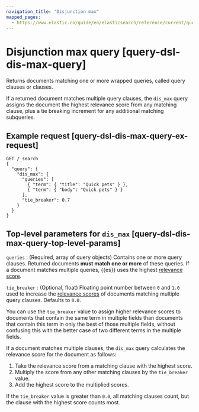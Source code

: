 ```yaml
---
navigation_title: "Disjunction max"
mapped_pages:
  - https://www.elastic.co/guide/en/elasticsearch/reference/current/query-dsl-dis-max-query.html
---
```


# Disjunction max query [query-dsl-dis-max-query]


Returns documents matching one or more wrapped queries, called query clauses or clauses.

If a returned document matches multiple query clauses, the `dis_max` query assigns the document the highest relevance score from any matching clause, plus a tie breaking increment for any additional matching subqueries.

## Example request [query-dsl-dis-max-query-ex-request]

```console
GET /_search
{
  "query": {
    "dis_max": {
      "queries": [
        { "term": { "title": "Quick pets" } },
        { "term": { "body": "Quick pets" } }
      ],
      "tie_breaker": 0.7
    }
  }
}
```


## Top-level parameters for `dis_max` [query-dsl-dis-max-query-top-level-params]

`queries`
:   (Required, array of query objects) Contains one or more query clauses. Returned documents **must match one or more** of these queries. If a document matches multiple queries, {{es}} uses the highest [relevance score](/reference/query-languages/query-dsl/query-filter-context.md).

`tie_breaker`
:   (Optional, float) Floating point number between `0` and `1.0` used to increase the [relevance scores](/reference/query-languages/query-dsl/query-filter-context.md#relevance-scores) of documents matching multiple query clauses. Defaults to `0.0`.

You can use the `tie_breaker` value to assign higher relevance scores to documents that contain the same term in multiple fields than documents that contain this term in only the best of those multiple fields, without confusing this with the better case of two different terms in the multiple fields.

If a document matches multiple clauses, the `dis_max` query calculates the relevance score for the document as follows:

1. Take the relevance score from a matching clause with the highest score.
2. Multiply the score from any other matching clauses by the `tie_breaker` value.
3. Add the highest score to the multiplied scores.

If the `tie_breaker` value is greater than `0.0`, all matching clauses count, but the clause with the highest score counts most.
